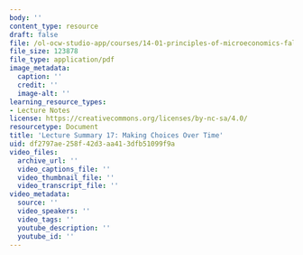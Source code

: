 ```yaml
---
body: ''
content_type: resource
draft: false
file: /ol-ocw-studio-app/courses/14-01-principles-of-microeconomics-fall-2023/mit14_01_f23_lec17.pdf
file_size: 123878
file_type: application/pdf
image_metadata:
  caption: ''
  credit: ''
  image-alt: ''
learning_resource_types:
- Lecture Notes
license: https://creativecommons.org/licenses/by-nc-sa/4.0/
resourcetype: Document
title: 'Lecture Summary 17: Making Choices Over Time'
uid: df2797ae-258f-42d3-aa41-3dfb51099f9a
video_files:
  archive_url: ''
  video_captions_file: ''
  video_thumbnail_file: ''
  video_transcript_file: ''
video_metadata:
  source: ''
  video_speakers: ''
  video_tags: ''
  youtube_description: ''
  youtube_id: ''
---
```


